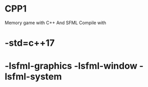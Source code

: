 # CPP1
Memory game with C++ And SFML
Compile with
# -std=c++17
# -lsfml-graphics -lsfml-window -lsfml-system
